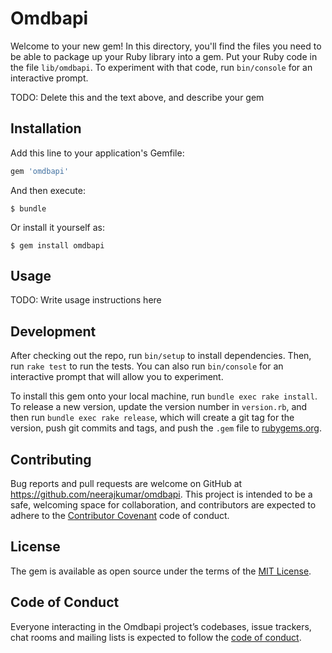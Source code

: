 # Omdbapi

Welcome to your new gem! In this directory, you'll find the files you need to be able to package up your Ruby library into a gem. Put your Ruby code in the file `lib/omdbapi`. To experiment with that code, run `bin/console` for an interactive prompt.

TODO: Delete this and the text above, and describe your gem

## Installation

Add this line to your application's Gemfile:

```ruby
gem 'omdbapi'
```

And then execute:

    $ bundle

Or install it yourself as:

    $ gem install omdbapi

## Usage

TODO: Write usage instructions here

## Development

After checking out the repo, run `bin/setup` to install dependencies. Then, run `rake test` to run the tests. You can also run `bin/console` for an interactive prompt that will allow you to experiment.

To install this gem onto your local machine, run `bundle exec rake install`. To release a new version, update the version number in `version.rb`, and then run `bundle exec rake release`, which will create a git tag for the version, push git commits and tags, and push the `.gem` file to [rubygems.org](https://rubygems.org).

## Contributing

Bug reports and pull requests are welcome on GitHub at https://github.com/neerajkumar/omdbapi. This project is intended to be a safe, welcoming space for collaboration, and contributors are expected to adhere to the [Contributor Covenant](http://contributor-covenant.org) code of conduct.

## License

The gem is available as open source under the terms of the [MIT License](https://opensource.org/licenses/MIT).

## Code of Conduct

Everyone interacting in the Omdbapi project’s codebases, issue trackers, chat rooms and mailing lists is expected to follow the [code of conduct](https://github.com/neerajkumar/omdbapi/blob/master/CODE_OF_CONDUCT.md).
